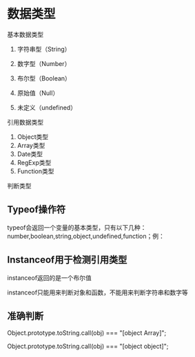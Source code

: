 # 数据类型

基本数据类型

1. 字符串型（String）

2. 数字型（Number）

3. 布尔型（Boolean）

4. 原始值（Null）

5. 未定义（undefined）

引用数据类型

1. Object类型 
2. Array类型
3. Date类型
4. RegExp类型
5. Function类型 

判断类型
## Typeof操作符

typeof会返回一个变量的基本类型，只有以下几种：number,boolean,string,object,undefined,function；例：

## Instanceof用于检测引用类型

instanceof返回的是一个布尔值

instanceof只能用来判断对象和函数，不能用来判断字符串和数字等

## 准确判断

Object.prototype.toString.call(obj) === "[object Array]"; 

Object.prototype.toString.call(obj) === "[object object]"; 
